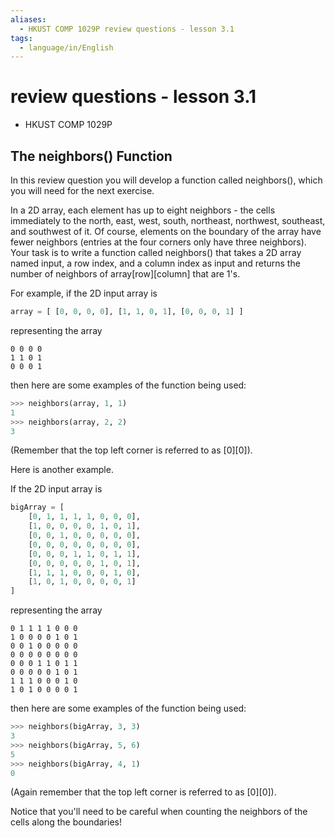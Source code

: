 ```yaml
---
aliases:
  - HKUST COMP 1029P review questions - lesson 3.1
tags:
  - language/in/English
---
```


# review questions - lesson 3.1

- HKUST COMP 1029P

## The neighbors\(\) Function

In this review question you will develop a function called neighbors\(\), which you will need for the next exercise.

In a 2D array, each element has up to eight neighbors - the cells immediately to the north, east, west, south, northeast, northwest, southeast, and southwest of it. Of course, elements on the boundary of the array have fewer neighbors \(entries at the four corners only have three neighbors\). Your task is to write a function called neighbors\(\) that takes a 2D array named input, a row index, and a column index as input and returns the number of neighbors of array\[row\]\[column\] that are 1's.

For example, if the 2D input array is

```Python
array = [ [0, 0, 0, 0], [1, 1, 0, 1], [0, 0, 0, 1] ]
```

representing the array

```text
0 0 0 0
1 1 0 1
0 0 0 1
```

then here are some examples of the function being used:

```Python
>>> neighbors(array, 1, 1)
1
>>> neighbors(array, 2, 2)
3
```

\(Remember that the top left corner is referred to as \[0\]\[0\]\).

Here is another example.

If the 2D input array is

```Python
bigArray = [
    [0, 1, 1, 1, 1, 0, 0, 0],
    [1, 0, 0, 0, 0, 1, 0, 1],
    [0, 0, 1, 0, 0, 0, 0, 0],
    [0, 0, 0, 0, 0, 0, 0, 0],
    [0, 0, 0, 1, 1, 0, 1, 1],
    [0, 0, 0, 0, 0, 1, 0, 1],
    [1, 1, 1, 0, 0, 0, 1, 0],
    [1, 0, 1, 0, 0, 0, 0, 1]
]
```

representing the array

```text
0 1 1 1 1 0 0 0
1 0 0 0 0 1 0 1
0 0 1 0 0 0 0 0
0 0 0 0 0 0 0 0
0 0 0 1 1 0 1 1
0 0 0 0 0 1 0 1
1 1 1 0 0 0 1 0
1 0 1 0 0 0 0 1
```

then here are some examples of the function being used:

```Python
>>> neighbors(bigArray, 3, 3)
3
>>> neighbors(bigArray, 5, 6)
5
>>> neighbors(bigArray, 4, 1)
0
```

\(Again remember that the top left corner is referred to as \[0\]\[0\]\).

Notice that you'll need to be careful when counting the neighbors of the cells along the boundaries!
